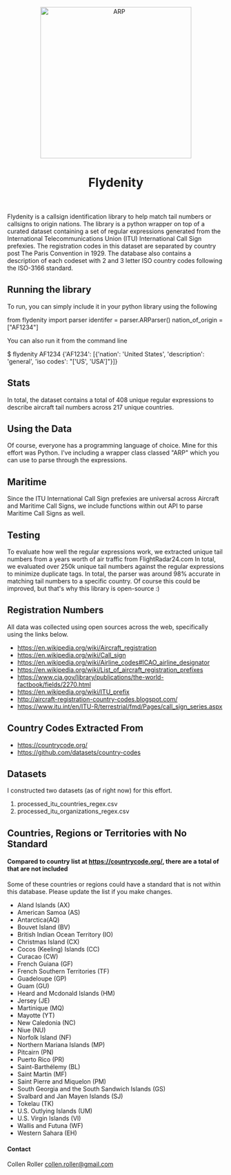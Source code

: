 <p align="center">
  <img src="/images/Box.png" width="350" title="ARP">
</p>

# <div align="center">Flydenity<br /><br />

Flydenity is a callsign identification library to help match tail numbers or
callsigns to origin nations. The library is a python wrapper on top of a curated
dataset containing a set of regular expressions generated from the
International Telecommunications Union (ITU) International Call Sign prefexies.
The registration codes in this dataset are separated by country post The Paris
Convention in 1929. The database also contains a description of each codeset
with 2 and 3 letter ISO country codes following the ISO-3166 standard.

## Running the library

To run, you can simply include it in your python library using the following

  from flydenity import parser
  identifer = parser.ARParser()
  nation_of_origin = ["AF1234"]

You can also run it from the command line

  $ flydenity AF1234
  {'AF1234': [{'nation': 'United States', 'description': 'general', 'iso codes': "['US', 'USA']"}]}

## Stats
In total, the dataset contains a total of 408 unique regular expressions to
describe aircraft tail numbers across 217 unique countries.

## Using the Data
Of course, everyone has a programming language of choice. Mine for this effort
was Python. I've including a wrapper class classed "ARP" which you can use to
parse through the expressions.

## Maritime
Since the ITU International Call Sign prefexies are universal across Aircraft
and Maritime Call Signs, we include functions within out API to parse Maritime
Call Signs as well.

## Testing
To evaluate how well the regular expressions work, we extracted unique tail
numbers from a years worth of air traffic from FlightRadar24.com In total,
we evaluated over 250k unique tail numbers against the regular expressions
to minimize duplicate tags. In total, the parser was around 98% accurate in
matching tail numbers to a specific country. Of course this could be
improved, but that's why this library is open-source :)

## Registration Numbers
All data was collected using open sources across the web, specifically using
the links below.
- https://en.wikipedia.org/wiki/Aircraft_registration
- https://en.wikipedia.org/wiki/Call_sign
- https://en.wikipedia.org/wiki/Airline_codes#ICAO_airline_designator
- https://en.wikipedia.org/wiki/List_of_aircraft_registration_prefixes
- https://www.cia.gov/library/publications/the-world-factbook/fields/2270.html
- https://en.wikipedia.org/wiki/ITU_prefix
- http://aircraft-registration-country-codes.blogspot.com/
- https://www.itu.int/en/ITU-R/terrestrial/fmd/Pages/call_sign_series.aspx

## Country Codes Extracted From
- https://countrycode.org/
- https://github.com/datasets/country-codes

## Datasets
I constructed two datasets (as of right now) for this effort.
1. processed_itu_countries_regex.csv
2. processed_itu_organizations_regex.csv


## Countries, Regions or Territories with No Standard
#### Compared to country list at https://countrycode.org/, there are a total of that are not included
Some of these countries  or regions could have a standard that is not within
this database. Please update the list if you make changes.
- Aland Islands (AX)
- American Samoa (AS)
- Antarctica(AQ)
- Bouvet Island	(BV)
- British Indian Ocean Territory (IO)
- Christmas Island (CX)
- Cocos (Keeling) Islands (CC)
- Curacao (CW)
- French Guiana	(GF)
- French Southern Territories (TF)
- Guadeloupe (GP)
- Guam (GU)
- Heard and Mcdonald Islands (HM)
- Jersey (JE)
- Martinique (MQ)
- Mayotte (YT)
- New Caledonia (NC)
- Niue (NU)
- Norfolk Island (NF)
- Northern Mariana Islands (MP)
- Pitcairn (PN)
- Puerto Rico (PR)
- Saint-Barthélemy (BL)
- Saint Martin (MF)
- Saint Pierre and Miquelon (PM)
- South Georgia and the South Sandwich Islands (GS)
- Svalbard and Jan Mayen Islands (SJ)
- Tokelau (TK)
- U.S. Outlying Islands (UM)
- U.S. Virgin Islands (VI)
- Wallis and Futuna (WF)
- Western Sahara (EH)


#### Contact

Collen Roller
collen.roller@gmail.com
